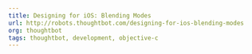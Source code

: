 ```yaml
---
title: Designing for iOS: Blending Modes
url: http://robots.thoughtbot.com/designing-for-ios-blending-modes
org: thoughtbot
tags: thoughtbot, development, objective-c
---
```


